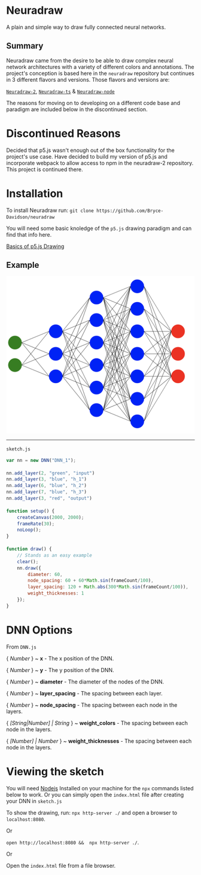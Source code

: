 # Neuradraw

A plain and simple way to draw fully connected neural networks.

## Summary

Neuradraw came from the desire to be able to draw complex neural network architectures with a variety of different colors and annotations. The project's conception is based here in the `neuradraw` repository but continues in 3 different flavors and versions. Those flavors and versions are:

[`Neuradraw-2`](https://github.com/Bryce-Davidson/neuradraw-2), [`Neuradraw-ts`](https://github.com/Bryce-Davidson/neuradraw-ts) & [`Neuradraw-node`](https://github.com/Bryce-Davidson/neuradraw-node)

The reasons for moving on to developing on a different code base and paradigm are included below in the discontinued section.

# Discontinued Reasons

Decided that p5.js wasn't enough out of the box functionality for the project's use case. Have decided to build my version of p5.js and incorporate webpack to allow access to npm in the neuradraw-2 repository. This project is continued there.

# Installation

To install Neuradraw run:
`git clone https://github.com/Bryce-Davidson/neuradraw`

You will need some basic knoledge of the `p5.js` drawing paradigm and can find that info here.

[Basics of p5.js Drawing](https://www.youtube.com/watch?v=D1ELEeIs0j8)


## Example

![DNN](./DNN.png)

--- 
`sketch.js`

```javascript
var nn = new DNN("DNN_1");

nn.add_layer(2, "green", "input")
nn.add_layer(3, "blue", "h_1")
nn.add_layer(6, "blue", "h_2")
nn.add_layer(7, "blue", "h_3")
nn.add_layer(3, "red", "output")

function setup() {
    createCanvas(2000, 2000);
    frameRate(30);
    noLoop();
}

function draw() {
    // Stands as an easy example
    clear();
    nn.draw({
        diameter: 60,
        node_spacing: 60 + 60*Math.sin(frameCount/100),
        layer_spacing: 120 + Math.abs(300*Math.sin(frameCount/100)),
        weight_thicknesses: 1
    });
}

```

# DNN Options

From `DNN.js`

{ *Number* } ~ **x** - The x position of the DNN.

{ *Number* } ~ **y** - The y position of the DNN.

{ *Number* } ~ **diameter** - The diameter of the nodes of the DNN.

{ *Number* } ~ **layer_spacing** - The spacing between each layer.

{ *Number* } ~ **node_spacing** - The spacing between each node in 
the layers.

{ *[String|Number] | String* } ~ **weight_colors** - The spacing between each node in the layers.

{ *[Number] | Number* } ~ **weight_thicknesses** - The spacing between each node in the layers.

# Viewing the sketch

You will need [Nodejs](https://nodejs.org/en/) Installed on your machine for the `npx` commands listed below to work. Or you can simply open the `index.html` file after creating your DNN in `sketch.js`

To show the drawing, run: `npx http-server ./` and open a browser to `localhost:8080`.

Or  

`open http://localhost:8080 &&  npx http-server ./`.

Or

Open the `index.html` file from a file browser.